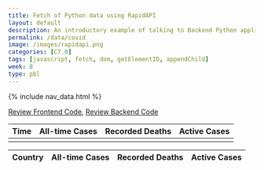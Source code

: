 ```yaml
---
title: Fetch of Python data using RapidAPI
layout: default
description: An introductory example of talking to Backend Python application serving 3rd Party API.  Fetching data and formatting results is a way to visuals information, in this case Covid19 statistics across the Globe. 
permalink: /data/covid
image: /images/rapidapi.png
categories: [C7.0]
tags: [javascript, fetch, dom, getElementID, appendChild]
week: 8
type: pbl
---
```


{% include nav_data.html %}

[Review Frontend Code](https://raw.githubusercontent.com/nighthawkcoders/APCSP/master/_posts/2022-07-10-PBL-rapidapi.md), [Review Backend Code](https://github.com/nighthawkcoders/flask_portfolio/blob/main/api/covid.py)

<!-- HTML table fragment for page -->
<table>
  <thead>
  <tr>
    <th>Time</th>
    <th>All-time Cases</th>
    <th>Recorded Deaths</th>
    <th>Active Cases</th>
  </tr>
  </thead>
  <tbody>
    <td id="time"></td>
    <td id="total_cases"></td>
    <td id="total_deaths"></td>
    <td id="active_cases"></td>
  </tbody>
</table>

<table>
  <thead>
  <tr>
    <th>Country</th>
    <th>All-time Cases</th>
    <th>Recorded Deaths</th>
    <th>Active Cases</th>
  </tr>
  </thead>
  <tbody id="result">
    <!-- generated rows -->
  </tbody>
</table>

<!-- Script is layed out in a sequence (no function) and will execute when page is loaded -->
<script>
  // prepare HTML result container for new output
  const resultContainer = document.getElementById("result");

  // prepare fetch options
  const url = "https://flask.nighthawkcodingsociety.com/api/covid/";
  const headers = {
    method: 'GET', // *GET, POST, PUT, DELETE, etc.
    mode: 'cors', // no-cors, *cors, same-origin
    cache: 'default', // *default, no-cache, reload, force-cache, only-if-cached
    credentials: 'omit', // include, *same-origin, omit
    headers: {
      'Content-Type': 'application/json'
      // 'Content-Type': 'application/x-www-form-urlencoded',
    },
  };

  // fetch the API
  fetch(url, headers)
    // response is a RESTful "promise" on any successful fetch
    .then(response => {
      // check for response errors
      if (response.status !== 200) {
          const errorMsg = 'Database response error: ' + response.status;
          console.log(errorMsg);
          const tr = document.createElement("tr");
          const td = document.createElement("td");
          td.innerHTML = errorMsg;
          tr.appendChild(td);
          resultContainer.appendChild(tr);
          return;
      }
      // valid response will have json data
      response.json().then(data => {
          console.log(data);
          console.log(data.world_total)

          // World Data
          document.getElementById("time").innerHTML = data.world_total.statistic_taken_at;
          document.getElementById("total_cases").innerHTML = data.world_total.total_cases;
          document.getElementById("total_deaths").innerHTML = data.world_total.total_deaths;
          document.getElementById("active_cases").innerHTML = data.world_total.active_cases;

          // Country data
          for (const row of data.countries_stat) {
            console.log(row);

            // tr for each row
            const tr = document.createElement("tr");
            // td for each column
            const name = document.createElement("td");
            const cases = document.createElement("td");
            const deaths = document.createElement("td");
            const active = document.createElement("td");

            // data is specific to the API
            name.innerHTML = row.country_name;
            cases.innerHTML = row.cases; 
            deaths.innerHTML = row.deaths; 
            active.innerHTML = row.active_cases; 

            // this builds td's into tr
            tr.appendChild(name);
            tr.appendChild(cases);
            tr.appendChild(deaths);
            tr.appendChild(active);

            // add HTML to container
            resultContainer.appendChild(tr);
          }
      })
  })
  // catch fetch errors (ie ACCESS to server blocked)
  .catch(err => {
    console.error(err);
    const tr = document.createElement("tr");
    const td = document.createElement("td");
    td.innerHTML = err;
    tr.appendChild(td);
    resultContainer.appendChild(tr);
  });
</script>
